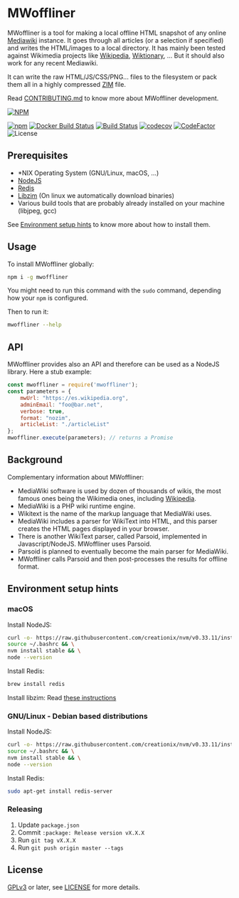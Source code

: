 # MWoffliner

MWoffliner is a tool for making a local offline HTML snapshot of any
online [Mediawiki](https://mediawiki.org) instance. It goes through
all articles (or a selection if specified) and writes the HTML/images
to a local directory. It has mainly been tested against Wikimedia
projects like [Wikipedia](https://wikipedia.org),
[Wiktionary](https://wiktionary.org), ... But it should also work for
any recent Mediawiki.

It can write the raw HTML/JS/CSS/PNG... files to the filesystem
or pack them all in a highly compressed [ZIM](https://openzim.org) file.

Read [CONTRIBUTING.md](./CONTRIBUTING.md) to know more about MWoffliner development.

[![NPM](https://nodei.co/npm/mwoffliner.png)](https://nodei.co/npm/mwoffliner/)

[![npm](https://img.shields.io/npm/v/mwoffliner.svg)](https://www.npmjs.com/package/mwoffliner)
[![Docker Build Status](https://img.shields.io/docker/build/openzim/mwoffliner)](https://hub.docker.com/r/openzim/mwoffliner)
[![Build Status](https://travis-ci.org/openzim/mwoffliner.svg?branch=master)](https://travis-ci.org/openzim/mwoffliner)
[![codecov](https://codecov.io/gh/openzim/mwoffliner/branch/master/graph/badge.svg)](https://codecov.io/gh/openzim/mwoffliner)
[![CodeFactor](https://www.codefactor.io/repository/github/openzim/mwoffliner/badge)](https://www.codefactor.io/repository/github/openzim/mwoffliner)
![License](https://img.shields.io/npm/l/mwoffliner.svg)

## Prerequisites

- *NIX Operating System (GNU/Linux, macOS, ...)
- [NodeJS](https://nodejs.org/en/)
- [Redis](https://redis.io/)
- [Libzim](https://github.com/openzim/libzim) (On linux we automatically download binaries)
- Various build tools that are probably already installed on your machine (libjpeg, gcc)

See [Environment setup hints](#environment-setup-hints) to
know more about how to install them.

## Usage

To install MWoffliner globally:
```bash
npm i -g mwoffliner
```

You might need to run this command with the `sudo` command, depending
how your `npm` is configured.

Then to run it:
```bash
mwoffliner --help
```

## API

MWoffliner provides also an API and therefore can be used as a NodeJS
library. Here a stub example:
```javascript
const mwoffliner = require('mwoffliner');
const parameters = {
    mwUrl: "https://es.wikipedia.org",
    adminEmail: "foo@bar.net",
    verbose: true,
    format: "nozim",
    articleList: "./articleList"
};
mwoffliner.execute(parameters); // returns a Promise
```

## Background

Complementary information about MWoffliner:

* MediaWiki software is used by dozen of thousands of wikis, the most
  famous ones being the Wikimedia ones, including [Wikipedia](https://wikipedia.org).
* MediaWiki is a PHP wiki runtime engine.
* Wikitext is the name of the markup language that MediaWiki uses.
* MediaWiki includes a parser for WikiText into HTML, and this
  parser creates the HTML pages displayed in your browser.
* There is another WikiText parser, called Parsoid, implemented in
  Javascript/NodeJS. MWoffliner uses Parsoid.
* Parsoid is planned to eventually become the main parser for
  MediaWiki.
* MWoffliner calls Parsoid and then post-processes the results for
  offline format.

## Environment setup hints

### macOS

Install NodeJS:
```bash
curl -o- https://raw.githubusercontent.com/creationix/nvm/v0.33.11/install.sh | bash && \
source ~/.bashrc && \
nvm install stable && \
node --version
```

Install Redis:
```bash
brew install redis
```

Install libzim:
Read [these instructions](https://github.com/openzim/libzim)

### GNU/Linux - Debian based distributions

Install NodeJS:
```bash
curl -o- https://raw.githubusercontent.com/creationix/nvm/v0.33.11/install.sh | bash && \
source ~/.bashrc && \
nvm install stable && \
node --version
```

Install Redis:
```bash
sudo apt-get install redis-server
```

### Releasing
1. Update `package.json`
2. Commit `:package: Release version vX.X.X`
3. Run `git tag vX.X.X`
4. Run `git push origin master --tags`

License
-------

[GPLv3](https://www.gnu.org/licenses/gpl-3.0) or later, see
[LICENSE](LICENSE) for more details.
